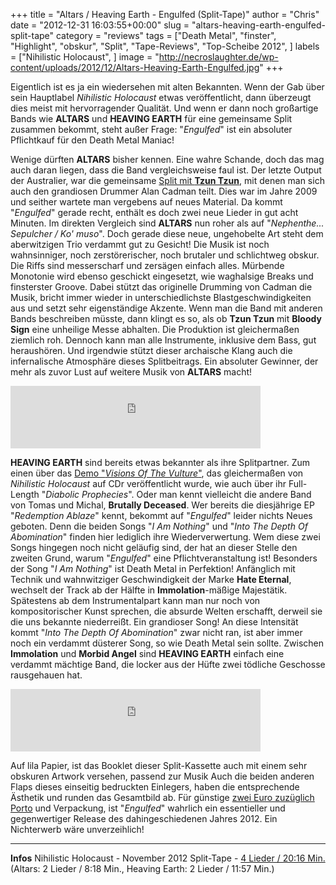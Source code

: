 +++
title = "Altars / Heaving Earth - Engulfed (Split-Tape)"
author = "Chris"
date = "2012-12-31 16:03:55+00:00"
slug = "altars-heaving-earth-engulfed-split-tape"
category = "reviews"
tags = ["Death Metal", "finster", "Highlight", "obskur", "Split", "Tape-Reviews", "Top-Scheibe 2012", ]
labels = ["Nihilistic Holocaust", ]
image = "http://necroslaughter.de/wp-content/uploads/2012/12/Altars-Heaving-Earth-Engulfed.jpg"
+++

Eigentlich ist es ja ein wiedersehen mit alten Bekannten. Wenn der Gab über sein Hauptlabel _Nihilistic Holocaust_ etwas veröffentlicht, dann überzeugt dies meist mit hervorragender Qualität. Und wenn er dann noch großartige Bands wie **ALTARS** und **HEAVING EARTH** für eine gemeinsame Split zusammen bekommt, steht außer Frage: "_Engulfed_" ist ein absoluter Pflichtkauf für den Death Metal Maniac!

Wenige dürften **ALTARS** bisher kennen. Eine wahre Schande, doch das mag auch daran liegen, dass die Band vergleichsweise faul ist. Der letzte Output der Australier, war die gemeinsame <a href="http://necroslaughter.de/2010/06/tzun-tzu-altars-nephenthe-sepulcher-ko-muso/" title="Tzun Tzu / Altars – Nephenthe… Sepulcher / Ko’ muso">Split mit **Tzun Tzun**</a>, mit denen man sich auch den grandiosen Drummer Alan Cadman teilt. Dies war im Jahre 2009 und seither wartete man vergebens auf neues Material. Da kommt "_Engulfed_" gerade recht, enthält es doch zwei neue Lieder in gut acht Minuten. Im direkten Vergleich sind **ALTARS** nun roher als auf "_Nephenthe... Sepulcher / Ko' muso_". Doch gerade diese neue, ungehobelte Art steht dem aberwitzigen Trio verdammt gut zu Gesicht! Die Musik ist noch wahnsinniger, noch zerstörerischer, noch brutaler und schlichtweg obskur.
Die Riffs sind messerscharf und zersägen einfach alles. Mürbende Monotonie wird ebenso geschickt eingesetzt, wie waghalsige Breaks und finsterster Groove. Dabei stützt das originelle Drumming von Cadman die Musik, bricht immer wieder in unterschiedlichste Blastgeschwindigkeiten aus und setzt sehr eigenständige Akzente. Wenn man die Band mit anderen Bands beschreiben müsste, dann klingt es so, als ob **Tzun Tzun** mit **Bloody Sign** eine unheilige Messe abhalten.
Die Produktion ist gleichermaßen ziemlich roh. Dennoch kann man alle Instrumente, inklusive dem Bass, gut heraushören. Und irgendwie stützt dieser archaische Klang auch die infernalische Atmosphäre dieses Splitbeitrags. Ein absoluter Gewinner, der mehr als zuvor Lust auf weitere Musik von **ALTARS** macht!

<iframe allowtransparency="true" frameborder="0" height="100" src="http://bandcamp.com/EmbeddedPlayer/v=2/track=2363817448/size=venti/bgcol=222222/linkcol=FFFFFF/" style="position: relative; display: block; width: 400px; height: 100px;" width="400"><a href="http://nihilisticholocaustrecs.bandcamp.com/track/husk">Husk by ALTARS</a></iframe>


**HEAVING EARTH** sind bereits etwas bekannter als ihre Splitpartner. Zum einen über das <a href="http://necroslaughter.de/2009/01/heaving-earth-visions-of-the-vulture/" title="Heaving Earth – Visions Of The Vulture">Demo "_Visions Of The Vulture_"</a>, das gleichermaßen von _Nihilistic Holocaust_ auf CDr veröffentlicht wurde, wie auch über ihr Full-Length "_Diabolic Prophecies_". Oder man kennt vielleicht die andere Band von Tomas und Michal, **Brutally Deceased**.
Wer bereits die diesjährige EP "_Redemption Ablaze_" kennt, bekommt auf "_Engulfed_" leider nichts Neues geboten. Denn die beiden Songs "_I Am Nothing_" und "_Into The Depth Of Abomination_" finden hier lediglich ihre Wiederverwertung.
Wem diese zwei Songs hingegen noch nicht geläufig sind, der hat an dieser Stelle den zweiten Grund, warum "_Engulfed_" eine Pflichtveranstaltung ist! Besonders der Song "_I Am Nothing_" ist Death Metal in Perfektion! Anfänglich mit Technik und wahnwitziger Geschwindigkeit der Marke **Hate Eternal**, wechselt der Track ab der Hälfte in **Immolation**-mäßige Majestätik. Spätestens ab dem Instrumentalpart kann man nur noch von kompositorischer Kunst sprechen, die absurde Welten erschafft, derweil sie die uns bekannte niederreißt. Ein grandioser Song!
An diese Intensität kommt "_Into The Depth Of Abomination_" zwar nicht ran, ist aber immer noch ein verdammt düsterer Song, so wie Death Metal sein sollte. Zwischen **Immolation** und **Morbid Angel** sind **HEAVING EARTH** einfach eine verdammt mächtige Band, die locker aus der Hüfte zwei tödliche Geschosse rausgehauen hat.

<iframe allowtransparency="true" frameborder="0" height="100" src="http://bandcamp.com/EmbeddedPlayer/v=2/track=3196738045/size=venti/bgcol=222222/linkcol=FFFFFF/" style="position: relative; display: block; width: 400px; height: 100px;" width="400"><a href="http://nihilisticholocaustrecs.bandcamp.com/track/i-am-nothing">I am nothing by HEAVING EARTH</a></iframe>

Auf lila Papier, ist das Booklet dieser Split-Kassette auch mit einem sehr obskuren Artwork versehen, passend zur Musik Auch die beiden anderen Flaps dieses einseitig bedruckten Einlegers, haben die entsprechende Ästhetik und runden das Gesamtbild ab. Für günstige <a href="http://nihilisticholocaust.bigcartel.com/product/altars-australia-heaving-earth-cze-split-tape">zwei Euro zuzüglich Porto</a> und Verpackung, ist "_Engulfed_" wahrlich ein essentieller und gegenwertiger Release des dahingeschiedenen Jahres 2012. Ein Nichterwerb wäre unverzeihlich!



---
**Infos**
Nihilistic Holocaust - November 2012
Split-Tape - <a href="http://www.metal-archives.com/albums/Altars/Engulfed/357587">4 Lieder / 20:16 Min.</a> (Altars: 2 Lieder / 8:18 Min., Heaving Earth: 2 Lieder / 11:57 Min.)
